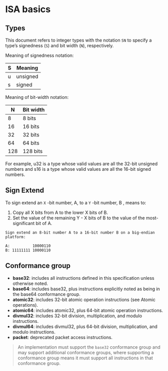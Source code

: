 # ISA basics

## Types

This document refers to integer types with the notation `SN` to specify a type’s signedness (`S`) and bit width (`N`),
respectively.

Meaning of signedness notation:

| S | Meaning  |
|---|----------|
| u | unsigned |
| s | signed   |

Meaning of bit-width notation:

| N   | Bit width |
|-----|-----------|
| 8   | 8 bits    |
| 16  | 16 bits   |
| 32  | 32 bits   |
| 64  | 64 bits   |
| 128 | 128 bits  |

For example, u32 is a type whose valid values are all the 32-bit unsigned numbers and s16 is a type whose valid values
are all the 16-bit signed numbers.

## Sign Extend

To sign extend an `X` -bit number, A, to a `Y` -bit number, B , means to:

1. Copy all X bits from A to the lower X bits of B.
2. Set the value of the remaining Y - X bits of B to the value of the most-significant bit of A.

```
Sign extend an 8-bit number A to a 16-bit number B on a big-endian platform:

A:          10000110
B: 11111111 10000110
```

## Conformance group

- **base32**: includes all instructions defined in this specification unless otherwise noted.
- **base64**: includes base32, plus instructions explicitly noted as being in the base64 conformance group.
- **atomic32**: includes 32-bit atomic operation instructions (see Atomic operations).
- **atomic64**: includes atomic32, plus 64-bit atomic operation instructions.
- **divmul32**: includes 32-bit division, multiplication, and modulo instructions.
- **divmul64**: includes divmul32, plus 64-bit division, multiplication, and modulo instructions.
- **packet**: deprecated packet access instructions.

> An implementation must support the `base32` conformance group and may support additional conformance groups, where
> supporting a conformance group means it must support all instructions in that conformance group.

